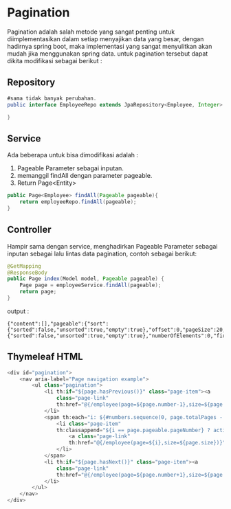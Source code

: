 # Pagination

Pagination adalah salah metode yang sangat penting untuk diimplementasikan dalam setiap menyajikan data yang besar, dengan hadirnya spring boot, maka implementasi yang sangat menyulitkan akan mudah jika menggunakan spring data. untuk pagination tersebut dapat dikita modifikasi sebagai berikut :

## Repository

```java
#sama tidak banyak perubahan.
public interface EmployeeRepo extends JpaRepository<Employee, Integer> {

}
```

## Service

Ada beberapa untuk bisa dimodifikasi adalah :

1. Pageable Parameter sebagai inputan.
2. memanggil findAll dengan parameter pageable.
3. Return Page&lt;Entity&gt;

```java
public Page<Employee> findAll(Pageable pageable){
    return employeeRepo.findAll(pageable);
}
```

## Controller

Hampir sama dengan service, menghadirkan Pageable Parameter sebagai inputan sebagai lalu lintas data pagination, contoh sebagai berikut:

```java
@GetMapping
@ResponseBody
public Page index(Model model, Pageable pageable) {
    Page page = employeeService.findAll(pageable);
    return page;
}
```

output :

```
{"content":[],"pageable":{"sort":{"sorted":false,"unsorted":true,"empty":true},"offset":0,"pageSize":20,"pageNumber":0,"unpaged":false,"paged":true},"totalElements":0,"last":true,"totalPages":0,"size":20,"number":0,"sort":{"sorted":false,"unsorted":true,"empty":true},"numberOfElements":0,"first":true,"empty":true}
```

## Thymeleaf HTML

```java
<div id="pagination">
	<nav aria-label="Page navigation example">
		<ul class="pagination">
			<li th:if="${page.hasPrevious()}" class="page-item"><a
				class="page-link"
				th:href="@{/employee(page=${page.number-1},size=${page.size})}">Previous</a>
			</li>
			<span th:each="i: ${#numbers.sequence(0, page.totalPages - 1)}">
				<li class="page-item"
				th:classappend="${i == page.pageable.pageNumber} ? active">
					<a class="page-link"
					th:href="@{/employee(page=${i},size=${page.size})}">[[${i}+1]]</a>
				</li>
			</span>
			<li th:if="${page.hasNext()}" class="page-item"><a
				class="page-link"
				th:href="@{/employee(page=${page.number+1},size=${page.size})}">Next</a>
			</li>
		</ul>
	</nav>
</div>
```



